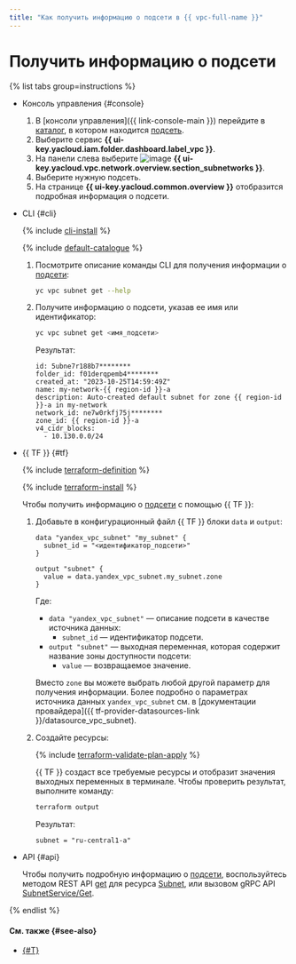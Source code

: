 ```yaml
---
title: "Как получить информацию о подсети в {{ vpc-full-name }}"
---
```


# Получить информацию о подсети

{% list tabs group=instructions %}

- Консоль управления {#console}

  1. В [консоли управления]({{ link-console-main }}) перейдите в [каталог](../../resource-manager/concepts/resources-hierarchy.md#folder), в котором находится [подсеть](../concepts/network.md#subnet).
  1. Выберите сервис **{{ ui-key.yacloud.iam.folder.dashboard.label_vpc }}**.
  1. На панели слева выберите ![image](../../_assets/console-icons/nodes-right.svg) **{{ ui-key.yacloud.vpc.network.overview.section_subnetworks }}**.
  1. Выберите нужную подсеть.
  1. На странице **{{ ui-key.yacloud.common.overview }}** отобразится подробная информация о подсети.

- CLI {#cli}

  {% include [cli-install](../../_includes/cli-install.md) %}

  {% include [default-catalogue](../../_includes/default-catalogue.md) %}

  1. Посмотрите описание команды CLI для получения информации о [подсети](../concepts/network.md#subnet):

      ```bash
      yc vpc subnet get --help
      ```

  1. Получите информацию о подсети, указав ее имя или идентификатор:

      ```bash
      yc vpc subnet get <имя_подсети>
      ```

      Результат:

      ```text
      id: 5ubne7r188b7********
      folder_id: f01derqpemb4********
      created_at: "2023-10-25T14:59:49Z"
      name: my-network-{{ region-id }}-a
      description: Auto-created default subnet for zone {{ region-id }}-a in my-network
      network_id: ne7w0rkfj75j********
      zone_id: {{ region-id }}-a
      v4_cidr_blocks:
        - 10.130.0.0/24
      ```

- {{ TF }} {#tf}

  {% include [terraform-definition](../../_tutorials/_tutorials_includes/terraform-definition.md) %}

  {% include [terraform-install](../../_includes/terraform-install.md) %}

  Чтобы получить информацию о [подсети](../concepts/network.md#subnet) с помощью {{ TF }}:

  1. Добавьте в конфигурационный файл {{ TF }} блоки `data` и `output`:

     ```hcl
     data "yandex_vpc_subnet" "my_subnet" {
       subnet_id = "<идентификатор_подсети>"
     }

     output "subnet" {
       value = data.yandex_vpc_subnet.my_subnet.zone
     }
     ```

     Где:
     * `data "yandex_vpc_subnet"` — описание подсети в качестве источника данных:
       * `subnet_id` — идентификатор подсети.
     * `output "subnet"` — выходная переменная, которая содержит название зоны доступности подсети:
       * `value` — возвращаемое значение.

     Вместо `zone` вы можете выбрать любой другой параметр для получения информации. Более подробно о параметрах источника данных `yandex_vpc_subnet` см. в [документации провайдера]({{ tf-provider-datasources-link }}/datasource_vpc_subnet).
  1. Создайте ресурсы:

     {% include [terraform-validate-plan-apply](../../_tutorials/_tutorials_includes/terraform-validate-plan-apply.md) %}

     {{ TF }} создаст все требуемые ресурсы и отобразит значения выходных переменных в терминале. Чтобы проверить результат, выполните команду:

     ```bash
     terraform output
     ```

     Результат:

     ```text
     subnet = "ru-central1-a"
     ```

- API {#api}

  Чтобы получить подробную информацию о [подсети](../concepts/network.md#subnet), воспользуйтесь методом REST API [get](../api-ref/Subnet/get) для ресурса [Subnet](../api-ref/Subnet/index.md), или вызовом gRPC API [SubnetService/Get](../api-ref/grpc/subnet_service.md#Get).

{% endlist %}

#### См. также {#see-also}

* [{#T}](network-get-info.md)
